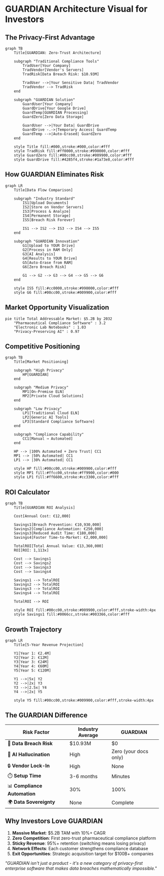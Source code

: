 # GUARDIAN Architecture Visual for Investors

## The Privacy-First Advantage

```mermaid
graph TB
    Title[GUARDIAN: Zero-Trust Architecture]
    
    subgraph "Traditional Compliance Tools"
        TradUser[Your Company]
        TradVendor[Vendor's Servers]
        TradRisk[Data Breach Risk: $10.93M]
        
        TradUser -->|Your Sensitive Data| TradVendor
        TradVendor --> TradRisk
    end
    
    subgraph "GUARDIAN Solution"
        GuardUser[Your Company]
        GuardDrive[Your Google Drive]
        GuardTemp[GUARDIAN Processing]
        GuardZero[Zero Data Storage]
        
        GuardUser -->|Your Data| GuardDrive
        GuardDrive -.->|Temporary Access| GuardTemp
        GuardTemp -->|Auto-Erased| GuardZero
    end
    
    style Title fill:#000,stroke:#000,color:#fff
    style TradRisk fill:#ff0000,stroke:#990000,color:#fff
    style GuardZero fill:#00cc00,stroke:#009900,color:#fff
    style GuardDrive fill:#4285f4,stroke:#1a73e8,color:#fff
```

## How GUARDIAN Eliminates Risk

```mermaid
graph LR
    Title[Data Flow Comparison]
    
    subgraph "Industry Standard"
        IS1[Upload Documents]
        IS2[Store on Vendor Servers]
        IS3[Process & Analyze]
        IS4[Permanent Storage]
        IS5[Breach Risk Forever]
        
        IS1 --> IS2 --> IS3 --> IS4 --> IS5
    end
    
    subgraph "GUARDIAN Innovation"
        G1[Upload to YOUR Drive]
        G2[Process in RAM Only]
        G3[AI Analysis]
        G4[Results to YOUR Drive]
        G5[Auto-Erase from RAM]
        G6[Zero Breach Risk]
        
        G1 --> G2 --> G3 --> G4 --> G5 --> G6
    end
    
    style IS5 fill:#cc0000,stroke:#990000,color:#fff
    style G6 fill:#00cc00,stroke:#009900,color:#fff
```

## Market Opportunity Visualization

```mermaid
pie title Total Addressable Market: $5.2B by 2032
    "Pharmaceutical Compliance Software" : 3.2
    "Electronic Lab Notebooks" : 1.03
    "Privacy-Preserving AI" : 0.97
```

## Competitive Positioning

```mermaid
graph TB
    Title[Market Positioning]
    
    subgraph "High Privacy"
        HP[GUARDIAN]
    end
    
    subgraph "Medium Privacy"
        MP1[On-Premise ELN]
        MP2[Private Cloud Solutions]
    end
    
    subgraph "Low Privacy"
        LP1[Traditional Cloud ELN]
        LP2[Generic AI Tools]
        LP3[Standard Compliance Software]
    end
    
    subgraph "Compliance Capability"
        CC1[Manual → Automated]
    end
    
    HP --> |100% Automated + Zero Trust| CC1
    MP1 --> |50% Automated| CC1
    LP1 --> |30% Automated| CC1
    
    style HP fill:#00cc00,stroke:#009900,color:#fff
    style MP1 fill:#ffcc00,stroke:#ff9900,color:#000
    style LP1 fill:#ff6600,stroke:#cc3300,color:#fff
```

## ROI Calculator

```mermaid
graph TB
    Title[GUARDIAN ROI Analysis]
    
    Cost[Annual Cost: €12,000]
    
    Savings1[Breach Prevention: €10,930,000]
    Savings2[Compliance Automation: €250,000]
    Savings3[Reduced Audit Time: €180,000]
    Savings4[Faster Time-to-Market: €2,000,000]
    
    TotalROI[Total Annual Value: €13,360,000]
    ROI[ROI: 1,113x]
    
    Cost --> Savings1
    Cost --> Savings2
    Cost --> Savings3
    Cost --> Savings4
    
    Savings1 --> TotalROI
    Savings2 --> TotalROI
    Savings3 --> TotalROI
    Savings4 --> TotalROI
    
    TotalROI --> ROI
    
    style ROI fill:#00cc00,stroke:#009900,color:#fff,stroke-width:4px
    style Savings1 fill:#0066cc,stroke:#003366,color:#fff
```

## Growth Trajectory

```mermaid
graph LR
    Title[5-Year Revenue Projection]
    
    Y1[Year 1: €2.4M]
    Y2[Year 2: €12M]
    Y3[Year 3: €24M]
    Y4[Year 4: €60M]
    Y5[Year 5: €120M]
    
    Y1 -->|5x| Y2
    Y2 -->|2x| Y3
    Y3 -->|2.5x| Y4
    Y4 -->|2x| Y5
    
    style Y5 fill:#00cc00,stroke:#009900,color:#fff,stroke-width:4px
```

## The GUARDIAN Difference

| Risk Factor | Industry Average | GUARDIAN |
|-------------|------------------|----------|
| 🚨 **Data Breach Risk** | $10.93M | $0 |
| 🤖 **AI Hallucination** | High | Zero (your docs only) |
| 🔒 **Vendor Lock-In** | High | None |
| ⏱️ **Setup Time** | 3-6 months | Minutes |
| 📊 **Compliance Automation** | 30% | 100% |
| 🌍 **Data Sovereignty** | None | Complete |

## Why Investors Love GUARDIAN

1. **Massive Market**: $5.2B TAM with 10%+ CAGR
2. **Zero Competition**: First zero-trust pharmaceutical compliance platform
3. **Sticky Revenue**: 95%+ retention (switching means losing privacy)
4. **Network Effects**: Each customer strengthens compliance database
5. **Exit Opportunities**: Strategic acquisition target for $100B+ companies

*"GUARDIAN isn't just a product - it's a new category of privacy-first enterprise software that makes data breaches mathematically impossible."*